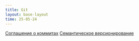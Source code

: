 ```yaml
---
title: Git
layout: base-layout
time: 25-05-24
---
```


[Соглашение о коммитах](/wiki/git/conventional-commits)
[Семантическое версионирование](/wiki/docs/git/semver)
